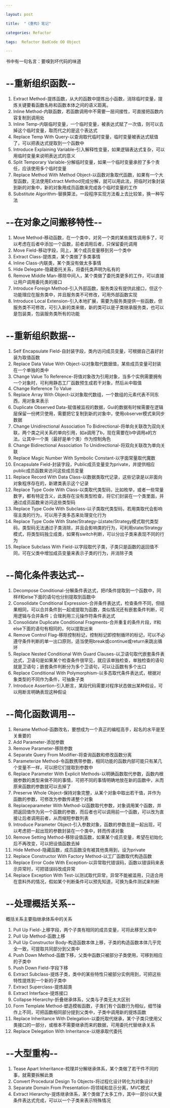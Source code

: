 ```yaml
---

layout: post

title:  "《重构》笔记"

categories: Refactor

tags:  Refactor BadCode OO Object

---
```

书中有一句名言：要嗅到坏代码的味道
# --重新组织函数--

1. Extract Method-提炼函数，从大的函数中提炼出小函数，消除临时变量，提炼关键要看函数名称和函数本体之间的语义距离。
2. Inline Method-内联函数，若函数调用中不需要一层间接性，可直接把函数内容复制到调用处
3. Inline Temp-内联临时变量，一个临时变量，被表达式赋了一次值，则可以去掉这个临时变量，取而代之的是这个表达式
4. Replace Temp With Query-以查询取代临时变量，临时变量被表达式赋值了，可以把表达式提取到一个函数中
5. Introduce Explaining Variable-引入解释性变量，如果逻辑表达式复杂，可以用临时变量来说明表达式的意义
6. Split Temporary Variable-分解临时变量，如果一个临时变量承担了多个责任，应该使用多个临时变量
7. Replace Method With Method Object-以函数对象取代函数，如果有一个大型函数，无法使用Extract Method完成分解，就可以用此法，把临时对象封装到新的对象中，新的对象用成员函数来完成各个临时变量的工作
8. Substitute Algorithm-替换算法，一段程序实现方法看上去比较笨，换一种写法

# --在对象之间搬移特性--

1. Move Method-移动函数，在一个类中，对另一个类的某些属性调用多了，可以考虑在后者中添加一个函数，前者调用后者，只保留委托调用
2. Move Field-移动字段，同上，某个成员变量移到另一个类中
3. Extract Class-提炼类，某个类做了多类事情
4. Inline Class-内联类，某个类没有做太多事情
5. Hide Delegate-隐藏委托关系，将委托类声明为私有的
6. Remove Middle Man-移除中间人，某个类做了委托类更多的工作，可以直接让用户调用委托类的接口
7. Introduce Foreign Method-引入外部函数，服务类没有提供此接口，但这个功能理应在服务类中，并且服务类不可修改，可用外部函数实现
8. Introduce Local Extension-引入本地扩展，需要为服务类提供一些函数，但服务类不可修改，可引入新的类来做，新的类可以是子类继承服务类，也可以是包装类，包装服务类所有的功能

# --重新组织数据--

1. Self Encapsulate Field-自封装字段，类内访问成员变量，可根据自己喜好封装为取值函数
2. Replace Data Value With Object-以对象取代数据值，某些成员变量可封装在一个单独的类中
3. Change Value To Reference-将值对象改为引用对象，当多个实例需要拥有一个对象时，可利用静态工厂函数预生成若干对象，然后从中取值
4. Change Reference To Value
5. Replace Array With Object-以对象取代数组，一个数组的元素代表不同东西，用对象来表示
6. Duplicate Observed Data-赋值被监视的数据，Gui的数据有时候需要在逻辑层保留一份拷贝使用，需要把它复制到新的对象中，使用observer模式来同步数据
7. Change Unidirectional Association To Bidirectional-将单向关联改为双向关联，两个类之间关系的单向引用，如a调用了b，现在需要在b中调用a的方法，让其中一个类（最好是单个类）作为控制角色
8. Change Bidirectional Association To Unidirectional-将双向关联改为单向关联
9. Replace Magic Number With Symbolic Constant-以字面常量取代魔数
10. Encapsulate Field-封装字段，Public成员变量变为private，并提供相应public成员函数来访问这些成员变量
11. Replace Record With Data Class-以数据类取代记录，这些记录是以非面向对象程序存在的，新建类表示这个记录
12. Replace Type Code With Class-以类取代类型码，比如枚举，或者一些常量数字，都有特定含义，此类存在没有类型检查，将它们封装在一个类里面，并通过成员函数来访问这些类型码
13. Replace Type Code With Subclass-以子类取代类型码，若用类取代会影响宿主类的行为，可以用子类多态来处理变化行为
14. Replace Type Code With State/Strategy-以state/Strategy模式取代类型码，类型码无法通过子类消除，并且会影响类的行为，可利用state/Strategy模式，将类型码独立成类，如果有switch判断，可以分出子类来表现不同的行为
15. Replace Subclass With Field-以字段取代子类，子类只是函数的返回值不同，可在父类中增加成员变量来表示子类的行为，并消除子类

# --简化条件表达式--

1. Decompose Conditional-分解条件表达式，把if条件提取到一个函数中，同样if和else下面的语句也分别提取到函数中
2. Consolidate Conditional Expression-合并条件表达式，检查条件不同，但结果相同，可以合并条件到一起或提取为函数，类似情况还有嵌套条件判断，可用逻辑与合并条件；合理利用三元操作符条件表达式
3. Consolidate Duplicate Conditional Fragments-合并重复的条件片段，If和else下面的语句有相同的，何以提取出来
4. Remove Control Flag-移除控制标记，控制标记即控制循环的标记，可以不必遵守条件判断的单一出口原则，适当使用break或continue或return来跳出循环
5. Replace Nested Conditional With Guard Clauses-以卫语句取代嵌套条件表达式，卫语句是如果某个检查条件很罕见，就应该单独检查，单独检查的语句就是卫语句；嵌套条件判断分为多个卫语句，可以让函数有多个出口
6. Replace Conditional With Polymorphism-以多态取代条件表达式，根据对象类型的不同作为条件，可抽象子类
7. Introduce Assertion-引入断言，某段代码需要对程序状态做出某种假设，可以用断言明确表现这种假设

# --简化函数调用--

1. Rename Method-函数改名，要想成为一个真正的编程高手，起名的水平是至关重要的
2. Add Parameter-添加参数
3. Remove Parameter-移除参数
4. Separate Query From Modifier-将查询函数和修改函数分离
5. Parameterize Method-令函数携带参数，相同功能的函数内部可能只有某几个变量不一样，可以把它们提取到参数中
6. Replace Parameter With Explicit Methods-以明确函数取代参数，函数内根据参数的类型来做不同的事情，可把不同的事情明确地放在新的函数中，从而原来函数的参数就可以去掉了
7. Preserve Whole Object-保持对象完整，从某个对象中取出若干值，并作为函数的参数，可修改为参数传递整个对象
8. Replaceparameter With Method-以函数取代参数，对象调用某个函数，并把返回值作为另一个函数的参数，而后者也可以调用前一个函数，可以改为直接让后者调用前者，从而缩短参数列表
9. Introduce Parameter Object-引入参数对象，函数的参数总是一起出现，可以考虑把一起出现的参数封装在一个类中，转而传递对象
10. Remove Setting Method-移除设值函数，如果某个成员变量，希望在初始化后不再改变，可以把设值函数去掉
11. Hide Method-隐藏函数，成员函数没有被其他类用到，设为private
12. Replace Constructor With Factory Method-以工厂函数取代构造函数
13. Replace Error Code With Exception-以异常取代错误码，函数以错误码来表示异常时，可把错误码改成异常
14. Replace Exception With Test-以测试取代异常，异常不能被滥用，只适合用在意料外的情况，假如某个判断条件可以预先知道，可换为条件测试来判断

# --处理概括关系--

概括关系主要指继承体系中的关系

1. Pull Up Field-上移字段，两个子类有相同的成员变量，可将此移至父类中
2. Pull Up Method-函数上移
3. Pull Up Constructor Body-构造函数本体上移，子类的构造函数本体几乎完全一致，可提取共同部分到父类中
4. Push Down Method-函数下移，父类中函数只被部分子类使用，可移到相应的子类中
5. Push Down Field-字段下移
6. Extract Subclass-提炼子类，类中的某些特性只被部分实例用到，可把这些特性提炼到一个新的子类中
7. Extract Superclass-提炼超类
8. Extract Interface-提炼接口
9. Collapse Hierarchy-折叠继承体系，父类与子类无太大区别
10. Form Template Method-塑造模板函数，子类们有个函数行为相似，细节操作上不同，可把函数相同部分提到父类中，子类中调用新的提炼函数
11. Replace Inheritance With Delegation-以委托取代继承，某个子类只使用父类接口的一部分，或根本不需要继承而来的数据，可用委托代替继承关系
12. Replace Delegation With Inheritance-以继承取代委托

# --大型重构--

1. Tease Apart Inheritance-梳理并分解继承体系，某个类做了若干件不同的事，就需要拆解此类
2. Convert Procedural Design To Objects-将过程化设计转化为对象设计
3. Separate Domain From Presentation-将领域和显示分离，MVC模式
4. Extract Hierarchy-提炼继承体系，某个类做了太多工作，其中一部分以大量条件表达式完成，可以以一个子类来表示特殊情况